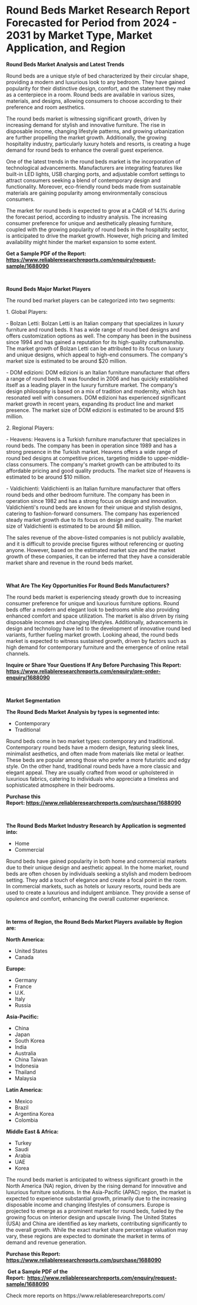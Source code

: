 <p><h1>Round Beds Market Research Report Forecasted for Period from 2024 -  2031 by Market Type, Market Application, and Region</h1></p><p><strong>Round Beds Market Analysis and Latest Trends</strong></p>
<p><p>Round beds are a unique style of bed characterized by their circular shape, providing a modern and luxurious look to any bedroom. They have gained popularity for their distinctive design, comfort, and the statement they make as a centerpiece in a room. Round beds are available in various sizes, materials, and designs, allowing consumers to choose according to their preference and room aesthetics.</p><p>The round beds market is witnessing significant growth, driven by increasing demand for stylish and innovative furniture. The rise in disposable income, changing lifestyle patterns, and growing urbanization are further propelling the market growth. Additionally, the growing hospitality industry, particularly luxury hotels and resorts, is creating a huge demand for round beds to enhance the overall guest experience.</p><p>One of the latest trends in the round beds market is the incorporation of technological advancements. Manufacturers are integrating features like built-in LED lights, USB charging ports, and adjustable comfort settings to attract consumers seeking a blend of contemporary design and functionality. Moreover, eco-friendly round beds made from sustainable materials are gaining popularity among environmentally conscious consumers.</p><p>The market for round beds is expected to grow at a CAGR of 14.1% during the forecast period, according to industry analysis. The increasing consumer preference for unique and aesthetically pleasing furniture, coupled with the growing popularity of round beds in the hospitality sector, is anticipated to drive the market growth. However, high pricing and limited availability might hinder the market expansion to some extent.</p></p>
<p><strong>Get a Sample PDF of the Report:&nbsp; <a href="https://www.reliableresearchreports.com/enquiry/request-sample/1688090">https://www.reliableresearchreports.com/enquiry/request-sample/1688090</a></strong></p>
<p>&nbsp;</p>
<p><strong>Round Beds Major Market Players</strong></p>
<p><p>The round bed market players can be categorized into two segments:</p><p>1. Global Players:</p><p>   - Bolzan Letti: Bolzan Letti is an Italian company that specializes in luxury furniture and round beds. It has a wide range of round bed designs and offers customization options as well. The company has been in the business since 1994 and has gained a reputation for its high-quality craftsmanship. The market growth of Bolzan Letti can be attributed to its focus on luxury and unique designs, which appeal to high-end consumers. The company's market size is estimated to be around $20 million.</p><p>   - DOM edizioni: DOM edizioni is an Italian furniture manufacturer that offers a range of round beds. It was founded in 2006 and has quickly established itself as a leading player in the luxury furniture market. The company's design philosophy is based on a mix of tradition and modernity, which has resonated well with consumers. DOM edizioni has experienced significant market growth in recent years, expanding its product line and market presence. The market size of DOM edizioni is estimated to be around $15 million.</p><p>2. Regional Players:</p><p>   - Heavens: Heavens is a Turkish furniture manufacturer that specializes in round beds. The company has been in operation since 1989 and has a strong presence in the Turkish market. Heavens offers a wide range of round bed designs at competitive prices, targeting middle to upper-middle-class consumers. The company's market growth can be attributed to its affordable pricing and good quality products. The market size of Heavens is estimated to be around $10 million.</p><p>   - Valdichienti: Valdichienti is an Italian furniture manufacturer that offers round beds and other bedroom furniture. The company has been in operation since 1982 and has a strong focus on design and innovation. Valdichienti's round beds are known for their unique and stylish designs, catering to fashion-forward consumers. The company has experienced steady market growth due to its focus on design and quality. The market size of Valdichienti is estimated to be around $8 million.</p><p>The sales revenue of the above-listed companies is not publicly available, and it is difficult to provide precise figures without referencing or quoting anyone. However, based on the estimated market size and the market growth of these companies, it can be inferred that they have a considerable market share and revenue in the round beds market.</p></p>
<p>&nbsp;</p>
<p><strong>What Are The Key Opportunities For Round Beds Manufacturers?</strong></p>
<p><p>The round beds market is experiencing steady growth due to increasing consumer preference for unique and luxurious furniture options. Round beds offer a modern and elegant look to bedrooms while also providing enhanced comfort and space utilization. The market is also driven by rising disposable incomes and changing lifestyles. Additionally, advancements in design and technology have led to the development of innovative round bed variants, further fueling market growth. Looking ahead, the round beds market is expected to witness sustained growth, driven by factors such as high demand for contemporary furniture and the emergence of online retail channels.</p></p>
<p><strong>Inquire or Share Your Questions If Any Before Purchasing This Report: <a href="https://www.reliableresearchreports.com/enquiry/pre-order-enquiry/1688090">https://www.reliableresearchreports.com/enquiry/pre-order-enquiry/1688090</a></strong></p>
<p>&nbsp;</p>
<p><strong>Market Segmentation</strong></p>
<p><strong>The Round Beds Market Analysis by types is segmented into:</strong></p>
<p><ul><li>Contemporary</li><li>Traditional</li></ul></p>
<p><p>Round beds come in two market types: contemporary and traditional. Contemporary round beds have a modern design, featuring sleek lines, minimalist aesthetics, and often made from materials like metal or leather. These beds are popular among those who prefer a more futuristic and edgy style. On the other hand, traditional round beds have a more classic and elegant appeal. They are usually crafted from wood or upholstered in luxurious fabrics, catering to individuals who appreciate a timeless and sophisticated atmosphere in their bedrooms.</p></p>
<p><strong>Purchase this Report:&nbsp;<a href="https://www.reliableresearchreports.com/purchase/1688090">https://www.reliableresearchreports.com/purchase/1688090</a></strong></p>
<p>&nbsp;</p>
<p><strong>The Round Beds Market Industry Research by Application is segmented into:</strong></p>
<p><ul><li>Home</li><li>Commercial</li></ul></p>
<p><p>Round beds have gained popularity in both home and commercial markets due to their unique design and aesthetic appeal. In the home market, round beds are often chosen by individuals seeking a stylish and modern bedroom setting. They add a touch of elegance and create a focal point in the room. In commercial markets, such as hotels or luxury resorts, round beds are used to create a luxurious and indulgent ambiance. They provide a sense of opulence and comfort, enhancing the overall customer experience.</p></p>
<p>&nbsp;</p>
<p><strong>In terms of Region, the Round Beds Market Players available by Region are:</strong></p>
<p>
    <p> <strong> North America: </strong>
        <ul>
            <li>United States</li>
            <li>Canada</li>
        </ul>
        </p> 
    <p> <strong> Europe: </strong>
        <ul>
            <li>Germany</li>
            <li>France</li>
            <li>U.K.</li>
            <li>Italy</li>
            <li>Russia</li>
        </ul>
        </p> 
    <p> <strong> Asia-Pacific: </strong>
        <ul>
            <li>China</li>
            <li>Japan</li>
            <li>South Korea</li>
            <li>India</li>
            <li>Australia</li>
            <li>China Taiwan</li>
            <li>Indonesia</li>
            <li>Thailand</li>
            <li>Malaysia</li>
        </ul>
        </p> 
    <p> <strong> Latin America: </strong>
        <ul>
            <li>Mexico</li>
            <li>Brazil</li>
            <li>Argentina Korea</li>
            <li>Colombia</li>
        </ul>
        </p> 
    <p> <strong> Middle East & Africa: </strong>
        <ul>
            <li>Turkey</li>
            <li>Saudi</li>
            <li>Arabia</li>
            <li>UAE</li>
            <li>Korea</li>
        </ul>
    </p>
    </p>
<p><p>The round beds market is anticipated to witness significant growth in the North America (NA) region, driven by the rising demand for innovative and luxurious furniture solutions. In the Asia-Pacific (APAC) region, the market is expected to experience substantial growth, primarily due to the increasing disposable income and changing lifestyles of consumers. Europe is projected to emerge as a prominent market for round beds, fueled by the growing focus on interior design and upscale living. The United States (USA) and China are identified as key markets, contributing significantly to the overall growth. While the exact market share percentage valuation may vary, these regions are expected to dominate the market in terms of demand and revenue generation.</p></p>
<p><strong>Purchase this Report: <a href="https://www.reliableresearchreports.com/purchase/1688090">https://www.reliableresearchreports.com/purchase/1688090</a></strong></p>
<p>&nbsp;<strong>Get a Sample PDF of the Report:&nbsp;&nbsp;<a href="https://www.reliableresearchreports.com/enquiry/request-sample/1688090">https://www.reliableresearchreports.com/enquiry/request-sample/1688090</a></strong></p>
<p><strong></strong></p>
<p>Check more reports on https://www.reliableresearchreports.com/</p>